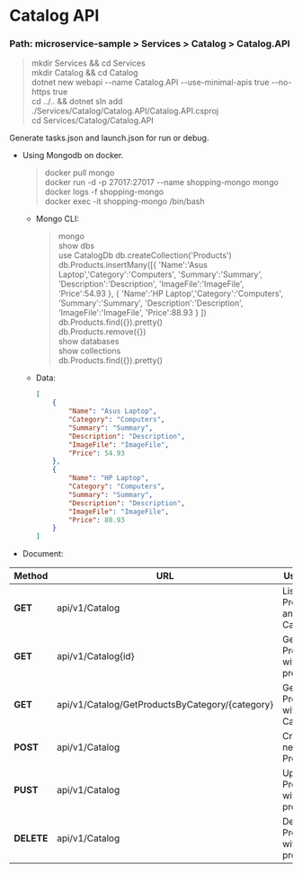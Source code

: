 # Catalog API 

### Path: **microservice-sample > Services > Catalog > Catalog.API**  
> mkdir Services && cd Services  
> mkdir Catalog && cd Catalog  
> dotnet new webapi --name Catalog.API --use-minimal-apis true --no-https true  
> cd ../.. && dotnet sln add ./Services/Catalog/Catalog.API/Catalog.API.csproj  
> cd Services/Catalog/Catalog.API  

Generate tasks.json and launch.json for run or debug.
- Using Mongodb on docker.  
    > docker pull mongo  
    > docker run -d -p 27017:27017 --name shopping-mongo mongo  
    > docker logs -f shopping-mongo  
    > docker exec -it shopping-mongo /bin/bash      
    - Mongo CLI:  
        > mongo  
        > show dbs  
        > use CatalogDb
        > db.createCollection('Products')  
        > db.Products.insertMany([{ 'Name':'Asus Laptop','Category':'Computers', 'Summary':'Summary', 'Description':'Description', 'ImageFile':'ImageFile', 'Price':54.93 }, { 'Name':'HP Laptop','Category':'Computers', 'Summary':'Summary', 'Description':'Description', 'ImageFile':'ImageFile', 'Price':88.93 } ])
        > db.Products.find({}).pretty()  
        > db.Products.remove({})  
        > show databases  
        > show collections  
        > db.Products.find({}).pretty()  
    - Data: 
        ```json
        [
            {
                "Name": "Asus Laptop",
                "Category": "Computers",
                "Summary": "Summary",
                "Description": "Description",
                "ImageFile": "ImageFile",
                "Price": 54.93
            },
            {
                "Name": "HP Laptop",
                "Category": "Computers",
                "Summary": "Summary",
                "Description": "Description",
                "ImageFile": "ImageFile",
                "Price": 88.93
            }
        ]
        ```

- Document:  

| Method     | URL                                             | User case                        |
| ---------- | ----------------------------------------------- | -------------------------------- |
| **GET**    | api/v1/Catalog                                  | List of Product and Categories   |
| **GET**    | api/v1/Catalog{id}                              | Get Product with product Id      |
| **GET**    | api/v1/Catalog/GetProductsByCategory/{category} | Get Products with Category       |
| **POST**   | api/v1/Catalog                                  | Create new a Product             |
| **PUST**   | api/v1/Catalog                                  | Update a Product with product Id |
| **DELETE** | api/v1/Catalog                                  | Delete a Product with product Id |


